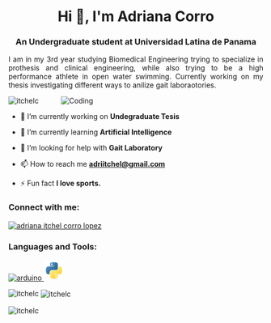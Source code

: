 <h1 align="center">Hi 👋, I'm Adriana Corro</h1>
<h3 align="center">An Undergraduate student at Universidad Latina de Panama</h3>
<p align="justify">
  I am in my 3rd year studying Biomedical Engineering trying to specialize in prothesis and clinical engineering, while also trying to be a high performance athlete in open water swimming.
  Currently working on my thesis investigating different ways to anilize gait laboraotories. 
</p>

<img align="right" alt="Coding" width="400" src="https://i.imgur.com/ynXbQ1G.gif">

<p align="left"> <img src="https://komarev.com/ghpvc/?username=itchelc&label=Profile%20views&color=0e75b6&style=flat" alt="itchelc" /> </p>

- 🔭 I’m currently working on **Undegraduate Tesis**

- 🌱 I’m currently learning **Artificial Intelligence**

- 🤝 I’m looking for help with **Gait Laboratory**

- 📫 How to reach me **adriitchel@gmail.com**

- ⚡ Fun fact **I love sports.**

<h3 align="left">Connect with me:</h3>
<p align="left">
<a href="https://linkedin.com/in/adriana itchel corro lopez" target="blank"><img align="center" src="https://raw.githubusercontent.com/rahuldkjain/github-profile-readme-generator/master/src/images/icons/Social/linked-in-alt.svg" alt="adriana itchel corro lopez" height="30" width="40" /></a>
</p>

<h3 align="left">Languages and Tools:</h3>
<p align="left"> <a href="https://www.arduino.cc/" target="_blank" rel="noreferrer"> <img src="https://cdn.worldvectorlogo.com/logos/arduino-1.svg" alt="arduino" width="40" height="40"/> </a> <a href="https://www.python.org" target="_blank" rel="noreferrer"> <img src="https://raw.githubusercontent.com/devicons/devicon/master/icons/python/python-original.svg" alt="python" width="40" height="40"/> </a> </p>

<p><img align="left" src="https://github-readme-stats.vercel.app/api/top-langs?username=itchelc&show_icons=true&locale=en&layout=compact" alt="itchelc" /></p>

<p>&nbsp;<img align="center" src="https://github-readme-stats.vercel.app/api?username=itchelc&show_icons=true&locale=en" alt="itchelc" /></p>

<p><img align="center" src="https://github-readme-streak-stats.herokuapp.com/?user=itchelc&" alt="itchelc" /></p>
